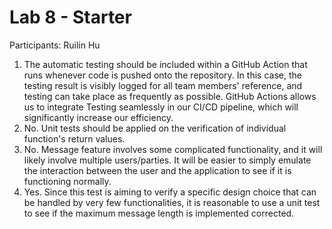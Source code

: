 # Lab 8 - Starter

Participants: Ruilin Hu

1) The automatic testing should be included within a GitHub Action that runs whenever code is pushed onto the repository. In this case, the testing result is visibly logged for all team members' reference, and testing can take place as frequently as possible. GitHub Actions allows us to integrate Testing seamlessly in our CI/CD pipeline, which will significantly increase our efficiency.
2) No. Unit tests should be applied on the verification of individual function's return values.
3) No. Message feature involves some complicated functionality, and it will likely involve multiple users/parties. It will be easier to simply emulate the interaction between the user and the application to see if it is functioning normally.
4) Yes. Since this test is aiming to verify a specific design choice that can be handled by very few functionalities, it is reasonable to use a unit test to see if the maximum message length is implemented corrected.
